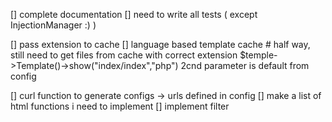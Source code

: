 [] complete documentation
[] need to write all tests ( except InjectionManager :) )

[] pass extension to cache
[] language based template cache # half way, still need to get files from cache with correct extension
    $temple->Template()->show("index/index","php") 2cnd parameter is default from config

[] curl function to generate configs -> urls defined in config
[] make a list of html functions i need to implement
    [] implement filter
